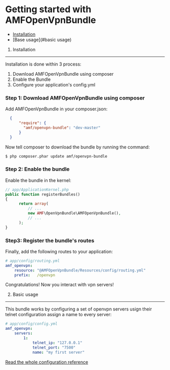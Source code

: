 Getting started with AMFOpenVpnBundle
=======================================

* [Installation](#installation)
* [Base usage](#basic usage)



1) Installation
-------------------------------

Installation is done within 3 process:

1. Download AMFOpenVpnBundle using composer
2. Enable the Bundle
3. Configure your application's config.yml

### Step 1: Download AMFOpenVpnBundle using composer

Add AMFOpenVpnBundle in your composer.json:

```json
  {
      "require": {
        "amf/openvpn-bundle": "dev-master"
      }
  }
```

Now tell composer to download the bundle by running the command:

   ``` bash
   $ php composer.phar update amf/openvpn-bundle
   ```

### Step 2: Enable the bundle

Enable the bundle in the kernel:

```php
// app/ApplicationKernel.php
public function registerBundles()
{
      return array(
          // ...
          new AMF\OpenVpnBundle\AMFOpenVpnBundle(),
          // ...
      );
}
```

### Step3: Register the bundle's routes

Finally, add the following routes to your application:

``` yaml
# app/config/routing.yml
amf_openvpn:
    resource: "@AMFOpenVpnBundle/Resources/config/routing.yml"
    prefix:   /openvpn
```

Congratulations! Now you interact with vpn servers!


2) Basic usage
-------------------------------

This bundle works by configuring a set of openvpn servers usign their telnet configuration
assign a name to every server:

``` yaml
# app/config/config.yml
amf_openvpn:
    servers:
        1: 
            telnet_ip: "127.0.0.1"
            telnet_port: "7500"
            name: "my first server"
```

[Read the whole configuration reference](01-config-reference.md)